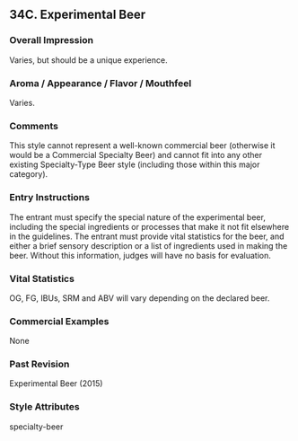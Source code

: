 ## 34C. Experimental Beer

### Overall Impression

Varies, but should be a unique experience.

### Aroma / Appearance / Flavor / Mouthfeel

Varies.

### Comments

This style cannot represent a well-known commercial beer (otherwise it would be a Commercial Specialty Beer) and cannot fit into any other existing Specialty-Type Beer style (including those within this major category).

### Entry Instructions

The entrant must specify the special nature of the experimental beer, including the special ingredients or processes that make it not fit elsewhere in the guidelines. The entrant must provide vital statistics for the beer, and either a brief sensory description or a list of ingredients used in making the beer. Without this information, judges will have no basis for evaluation.

### Vital Statistics

OG, FG, IBUs, SRM and ABV will vary depending on the declared beer.

### Commercial Examples

None

### Past Revision

Experimental Beer (2015)

### Style Attributes

specialty-beer